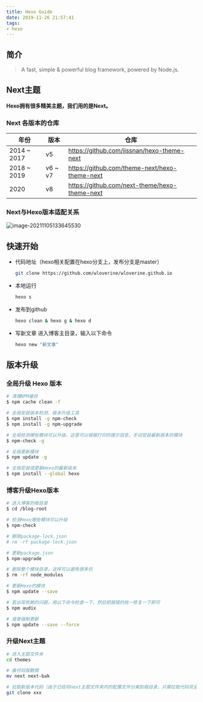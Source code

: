 ```yaml
---
title: Hexo Guide
date: 2019-11-26 21:57:41
tags:
- hexo
---
```

## 简介
> A fast, simple & powerful blog framework, powered by Node.js.

## Next主题

**Hexo拥有很多精美主题，我们用的是Next。**

### Next 各版本的仓库

| 年份        | 版本    | 仓库                                          |
| ----------- | ------- | --------------------------------------------- |
| 2014 ~ 2017 | v5      | https://github.com/iissnan/hexo-theme-next    |
| 2018 ~ 2019 | v6 ~ v7 | https://github.com/theme-next/hexo-theme-next |
| 2020        | v8      | https://github.com/next-theme/hexo-theme-next |

### Next与Hexo版本适配关系

![image-20211105133645530](https://cdn.jsdelivr.net/gh/wloverine/PicGo/img/20211105133647.png)

## 快速开始 

- 代码地址（hexo相关配置在hexo分支上，发布分支是master）
  
  ```bash
  git clone https://github.com/wloverine/wloverine.github.io
  ```
  
- 本地运行 
  
  ```bash
  hexo s
  ```
  
- 发布到github
  ```bash
  hexo clean & hexo g & hexo d
  ```

- 写新文章
  进入博客主目录，输入以下命令
  
  ```bash
  hexo new "新文章"
  ```
<!--more-->
##  版本升级

### 全局升级 Hexo 版本

```bash
# 清理NPM缓存
$ npm cache clean -f

# 全局安装版本检测、版本升级工具
$ npm install -g npm-check
$ npm install -g npm-upgrade

# 全局检测哪些模块可以升级，这里可以根据打印的提示信息，手动安装最新版本的模块
$ npm-check -g

# 全局更新模块
$ npm update -g

# 全局安装或更新Hexo的最新版本
$ npm install --global hexo
```

### 博客升级Hexo版本

```bash
# 进入博客的根目录
$ cd /blog-root

# 检测Hexo哪些模块可以升级
$ npm-check

# 删除package-lock.json
# rm -rf package-lock.json

# 更新package.json
$ npm-upgrade

# 删除整个模块目录，这样可以避免很多坑
$ rm -rf node_modules

# 更新Hexo的模块
$ npm update --save

# 若出现依赖的问题，用以下命令检查一下，然后把报错的统一修复一下即可
$ npm audix

# 或者强制更新
$ npm update --save --force
```

### 升级Next主题

```bash
# 进入主题文件夹
cd themes

# 备份旧版数据
mv next next-bak

# 拉取新版本代码（由于已经将next主题文件夹内的配置文件分离到根目录，只需拉取代码完全替代老版代码即可，无需修改配置文件）
git clone xxx
```

